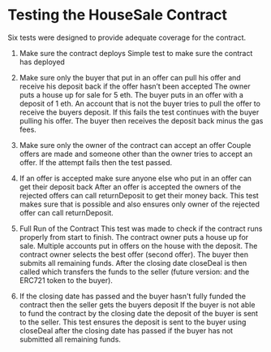 # Testing the HouseSale Contract

Six tests were designed to provide adequate coverage for the contract.

1. Make sure the contract deploys
Simple test to make sure the contract has deployed

2. Make sure only the buyer that put in an offer can pull his offer and receive his deposit back if the offer hasn’t been accepted
The owner puts a house up for sale for 5 eth. The buyer puts in an offer with a deposit of 1 eth. An account that is not the buyer tries to pull the offer to receive the buyers deposit. If this fails the test continues with the buyer pulling his offer. The buyer then receives the deposit back minus the gas fees.

3. Make sure only the owner of the contract can accept an offer
Couple offers are made and someone other than the owner tries to accept an offer. If the attempt fails then the test passed.

4. If an offer is accepted make sure anyone else who put in an offer can get their deposit back
After an offer is accepted the owners of the rejected offers can call returnDeposit to get their money back. This test makes sure that is possible and also ensures only owner of the rejected offer can call returnDeposit.


5. Full Run of the Contract
This test was made to check if the contract runs properly from start to finish. The contract owner puts a house up for sale. Multiple accounts put in offers on the house with the deposit. The contract owner selects the best offer (second offer). The buyer then submits all remaining funds. After the closing date closeDeal is then called which transfers the funds to the seller (future version: and the ERC721 token to the buyer).

6. If the closing date has passed and the buyer hasn't fully funded the contract then the seller gets the buyers deposit
If the buyer is not able to fund the contract by the closing date the deposit of the buyer is sent to the seller. This test ensures the deposit is sent to the buyer using closeDeal after the closing date has passed if the buyer has not submitted all remaining funds.
